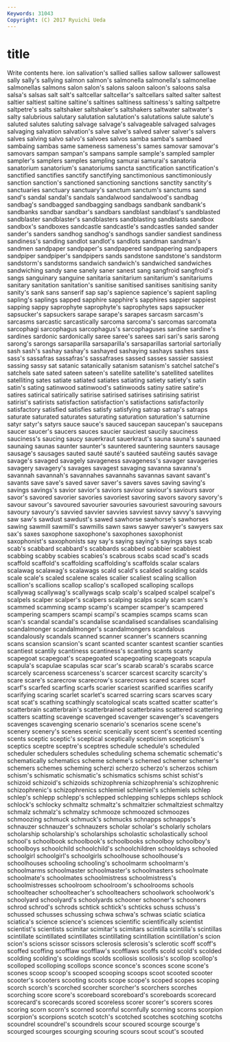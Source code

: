 ```yaml
---
Keywords: 31043 
Copyright: (C) 2017 Ryuichi Ueda
---
```


# title

Write contents here.
ion salivation's sallied
sallies sallow sallower sallowest sally sally's sallying salmon salmon's salmonella
salmonella's salmonellae salmonellas salmons salon salon's salons saloon saloon's saloons
salsa salsa's salsas salt salt's saltcellar saltcellar's saltcellars salted salter
saltest saltier saltiest saltine saltine's saltines saltiness saltiness's salting saltpetre
saltpetre's salts saltshaker saltshaker's saltshakers saltwater saltwater's salty salubrious salutary
salutation salutation's salutations salute salute's saluted salutes saluting salvage salvage's
salvageable salvaged salvages salvaging salvation salvation's salve salve's salved salver
salver's salvers salves salving salvo salvo's salvoes salvos samba samba's
sambaed sambaing sambas same sameness sameness's sames samovar samovar's samovars
sampan sampan's sampans sample sample's sampled sampler sampler's samplers samples
sampling samurai samurai's sanatoria sanatorium sanatorium's sanatoriums sancta sanctification sanctification's
sanctified sanctifies sanctify sanctifying sanctimonious sanctimoniously sanction sanction's sanctioned sanctioning
sanctions sanctity sanctity's sanctuaries sanctuary sanctuary's sanctum sanctum's sanctums sand
sand's sandal sandal's sandals sandalwood sandalwood's sandbag sandbag's sandbagged sandbagging
sandbags sandbank sandbank's sandbanks sandbar sandbar's sandbars sandblast sandblast's sandblasted
sandblaster sandblaster's sandblasters sandblasting sandblasts sandbox sandbox's sandboxes sandcastle sandcastle's
sandcastles sanded sander sander's sanders sandhog sandhog's sandhogs sandier sandiest
sandiness sandiness's sanding sandlot sandlot's sandlots sandman sandman's sandmen sandpaper
sandpaper's sandpapered sandpapering sandpapers sandpiper sandpiper's sandpipers sands sandstone sandstone's
sandstorm sandstorm's sandstorms sandwich sandwich's sandwiched sandwiches sandwiching sandy sane
sanely saner sanest sang sangfroid sangfroid's sangs sanguinary sanguine sanitaria
sanitarium sanitarium's sanitariums sanitary sanitation sanitation's sanitise sanitised sanitises sanitising
sanity sanity's sank sans sanserif sap sap's sapience sapience's sapient
sapling sapling's saplings sapped sapphire sapphire's sapphires sappier sappiest sapping
sappy saprophyte saprophyte's saprophytes saps sapsucker sapsucker's sapsuckers sarape sarape's
sarapes sarcasm sarcasm's sarcasms sarcastic sarcastically sarcoma sarcoma's sarcomas sarcomata
sarcophagi sarcophagus sarcophagus's sarcophaguses sardine sardine's sardines sardonic sardonically saree
saree's sarees sari sari's saris sarong sarong's sarongs sarsaparilla sarsaparilla's
sarsaparillas sartorial sartorially sash sash's sashay sashay's sashayed sashaying sashays
sashes sass sass's sassafras sassafras's sassafrases sassed sasses sassier sassiest
sassing sassy sat satanic satanically satanism satanism's satchel satchel's satchels
sate sated sateen sateen's satellite satellite's satellited satellites satelliting sates
satiate satiated satiates satiating satiety satiety's satin satin's sating satinwood
satinwood's satinwoods satiny satire satire's satires satirical satirically satirise satirised
satirises satirising satirist satirist's satirists satisfaction satisfaction's satisfactions satisfactorily satisfactory
satisfied satisfies satisfy satisfying satrap satrap's satraps saturate saturated saturates
saturating saturation saturation's saturnine satyr satyr's satyrs sauce sauce's sauced
saucepan saucepan's saucepans saucer saucer's saucers sauces saucier sauciest saucily
sauciness sauciness's saucing saucy sauerkraut sauerkraut's sauna sauna's saunaed saunaing
saunas saunter saunter's sauntered sauntering saunters sausage sausage's sausages sauted
sauté sauté's sautéed sautéing sautés savage savage's savaged savagely savageness
savageness's savager savageries savagery savagery's savages savagest savaging savanna savanna's
savannah savannah's savannahes savannahs savannas savant savant's savants save save's
saved saver saver's savers saves saving saving's savings savings's savior
savior's saviors saviour saviour's saviours savor savor's savored savorier savories
savoriest savoring savors savory savory's savour savour's savoured savourier savouries
savouriest savouring savours savoury savoury's savvied savvier savvies savviest savvy
savvy's savvying saw saw's sawdust sawdust's sawed sawhorse sawhorse's sawhorses
sawing sawmill sawmill's sawmills sawn saws sawyer sawyer's sawyers sax
sax's saxes saxophone saxophone's saxophones saxophonist saxophonist's saxophonists say say's
saying saying's sayings says scab scab's scabbard scabbard's scabbards scabbed
scabbier scabbiest scabbing scabby scabies scabies's scabrous scabs scad scad's
scads scaffold scaffold's scaffolding scaffolding's scaffolds scalar scalars scalawag scalawag's
scalawags scald scald's scalded scalding scalds scale scale's scaled scalene
scales scalier scaliest scaling scallion scallion's scallions scallop scallop's scalloped
scalloping scallops scallywag scallywag's scallywags scalp scalp's scalped scalpel scalpel's
scalpels scalper scalper's scalpers scalping scalps scaly scam scam's scammed
scamming scamp scamp's scamper scamper's scampered scampering scampers scampi scampi's
scampies scamps scams scan scan's scandal scandal's scandalise scandalised scandalises
scandalising scandalmonger scandalmonger's scandalmongers scandalous scandalously scandals scanned scanner scanner's
scanners scanning scans scansion scansion's scant scanted scanter scantest scantier
scanties scantiest scantily scantiness scantiness's scanting scants scanty scapegoat scapegoat's
scapegoated scapegoating scapegoats scapula scapula's scapulae scapulas scar scar's scarab
scarab's scarabs scarce scarcely scarceness scarceness's scarcer scarcest scarcity scarcity's
scare scare's scarecrow scarecrow's scarecrows scared scares scarf scarf's scarfed
scarfing scarfs scarier scariest scarified scarifies scarify scarifying scaring scarlet
scarlet's scarred scarring scars scarves scary scat scat's scathing scathingly
scatological scats scatted scatter scatter's scatterbrain scatterbrain's scatterbrained scatterbrains scattered
scattering scatters scatting scavenge scavenged scavenger scavenger's scavengers scavenges scavenging
scenario scenario's scenarios scene scene's scenery scenery's scenes scenic scenically
scent scent's scented scenting scents sceptic sceptic's sceptical sceptically scepticism
scepticism's sceptics sceptre sceptre's sceptres schedule schedule's scheduled scheduler schedulers
schedules scheduling schema schematic schematic's schematically schematics scheme scheme's schemed
schemer schemer's schemers schemes scheming scherzi scherzo scherzo's scherzos schism
schism's schismatic schismatic's schismatics schisms schist schist's schizoid schizoid's schizoids
schizophrenia schizophrenia's schizophrenic schizophrenic's schizophrenics schlemiel schlemiel's schlemiels schlep schlep's
schlepp schlepp's schlepped schlepping schlepps schleps schlock schlock's schlocky schmaltz
schmaltz's schmaltzier schmaltziest schmaltzy schmalz schmalz's schmalzy schmooze schmoozed schmoozes
schmoozing schmuck schmuck's schmucks schnapps schnapps's schnauzer schnauzer's schnauzers scholar
scholar's scholarly scholars scholarship scholarship's scholarships scholastic scholastically school school's
schoolbook schoolbook's schoolbooks schoolboy schoolboy's schoolboys schoolchild schoolchild's schoolchildren schooldays
schooled schoolgirl schoolgirl's schoolgirls schoolhouse schoolhouse's schoolhouses schooling schooling's schoolmarm
schoolmarm's schoolmarms schoolmaster schoolmaster's schoolmasters schoolmate schoolmate's schoolmates schoolmistress schoolmistress's
schoolmistresses schoolroom schoolroom's schoolrooms schools schoolteacher schoolteacher's schoolteachers schoolwork schoolwork's
schoolyard schoolyard's schoolyards schooner schooner's schooners schrod schrod's schrods schtick
schtick's schticks schuss schuss's schussed schusses schussing schwa schwa's schwas
sciatic sciatica sciatica's science science's sciences scientific scientifically scientist scientist's
scientists scimitar scimitar's scimitars scintilla scintilla's scintillas scintillate scintillated scintillates
scintillating scintillation scintillation's scion scion's scions scissor scissors sclerosis sclerosis's
sclerotic scoff scoff's scoffed scoffing scofflaw scofflaw's scofflaws scoffs scold
scold's scolded scolding scolding's scoldings scolds scoliosis scoliosis's scollop scollop's
scolloped scolloping scollops sconce sconce's sconces scone scone's scones scoop
scoop's scooped scooping scoops scoot scooted scooter scooter's scooters scooting
scoots scope scope's scoped scopes scoping scorch scorch's scorched scorcher
scorcher's scorchers scorches scorching score score's scoreboard scoreboard's scoreboards scorecard
scorecard's scorecards scored scoreless scorer scorer's scorers scores scoring scorn
scorn's scorned scornful scornfully scorning scorns scorpion scorpion's scorpions scotch
scotch's scotched scotches scotching scotchs scoundrel scoundrel's scoundrels scour scoured
scourge scourge's scourged scourges scourging scouring scours scout scout's scouted
